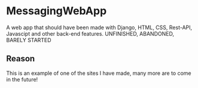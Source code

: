# MessagingWebApp
A web app that should have been made with Django, HTML, CSS, Rest-API, Javascipt and other back-end features.
UNFINISHED, ABANDONED, BARELY STARTED

## Reason
This is an example of one of the sites I have made, many more are to come in the future!

